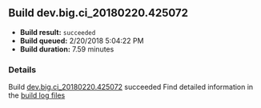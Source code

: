 ## Build dev.big.ci_20180220.425072
- **Build result:** `succeeded`
- **Build queued:** 2/20/2018 5:04:22 PM
- **Build duration:** 7.59 minutes
### Details
Build [dev.big.ci_20180220.425072](https://winappstudio.visualstudio.com/web/build.aspx?pcguid=a4ef43be-68ce-4195-a619-079b4d9834c2&builduri=vstfs%3a%2f%2f%2fBuild%2fBuild%2f25072) succeeded
Find detailed information in the [build log files](https://uwpctdiags.blob.core.windows.net/buildlogs/dev.big.ci_20180220.425072_logs.zip)
